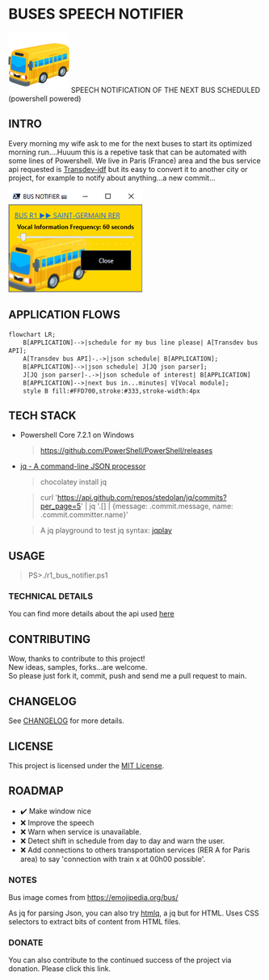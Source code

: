 # BUSES SPEECH NOTIFIER

![](bus.png) SPEECH NOTIFICATION OF THE NEXT BUS SCHEDULED (powershell powered)

## INTRO 

Every morning my wife ask to me for the next buses to start its optimized morning run....Huuum this is a repetive task that can be automated with some lines of Powershell. We live in Paris (France) area and the bus service api requested is [Transdev-idf](https://www.transdev-idf.com/info-trafic) but its easy to convert it to another city or project, for example to notify about anything...a new commit...

![](bus_notifier.png)

## APPLICATION FLOWS

```mermaid
flowchart LR;
    B[APPLICATION]-->|schedule for my bus line please| A[Transdev bus API];
    A[Transdev bus API]-.->|json schedule| B[APPLICATION];
    B[APPLICATION]-->|json schedule| J[JQ json parser];
    J[JQ json parser]-.->|json schedule of interest| B[APPLICATION]
    B[APPLICATION]-->|next bus in...minutes| V[Vocal module];
    style B fill:#FFD700,stroke:#333,stroke-width:4px
```

## TECH STACK

- Powershell Core 7.2.1 on Windows
    >https://github.com/PowerShell/PowerShell/releases

- [jq - A command-line JSON processor](https://stedolan.github.io/jq/)
    >chocolatey install jq
    
    >curl 'https://api.github.com/repos/stedolan/jq/commits?per_page=5' | jq '.[] | {message: .commit.message, name: .commit.committer.name}'
    
    >A jq playground to test jq syntax: [jqplay](https://jqplay.org/)

## USAGE

>PS>./r1_bus_notifier.ps1

### TECHNICAL DETAILS

You can find more details about the api used [here](technical_details.md)

## CONTRIBUTING

Wow, thanks to contribute to this project!   
New ideas, samples, forks...are welcome.  
So please just fork it, commit, push and send me a pull request to main.  

## CHANGELOG

See [CHANGELOG](CHANGELOG.md) for more details.

## LICENSE

This project is licensed under the [MIT License](LICENSE).

## ROADMAP

- ✔️ Make window nice
- ❌ Improve the speech
- ❌ Warn when service is unavailable.
- ❌ Detect shift in schedule from day to day and warn the user.
- ❌ Add connections to others transportation services (RER A for Paris area) to say 'connection with train x at 00h00 possible'.

### NOTES

Bus image comes from https://emojipedia.org/bus/

As jq for parsing Json, you can also try [htmlq](https://github.com/mgdm/htmlq), a jq but for HTML. Uses CSS selectors to extract bits of content from HTML files.

### DONATE

You can also contribute to the continued success of the project via donation. Please click this link.

